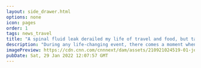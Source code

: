 ```yaml
---
layout: side_drawer.html
options: none
icon: pages
order: 1
tags: news_travel
title: "A spinal fluid leak derailed my life of travel and food, but taught me to find beauty in the small things"
description: "During any life-changing event, there comes a moment when the fog of the crisis temporarily clears, and you realize with certainty that things will never be the same again."
imagePreview: https://cdn.cnn.com/cnnnext/dam/assets/210921024519-01-jodi-ettenberg-legal-nomads-csf-leaks-video-synd-2.jpg
pubDate: Sat, 29 Jan 2022 12:07:57 GMT
---
```

